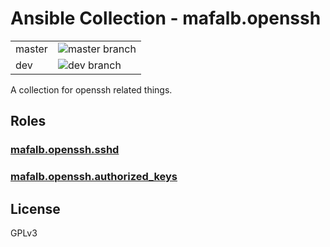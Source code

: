 # Ansible Collection - mafalb.openssh

|||
|---|---|
|master|![master branch](https://github.com/mafalb/ansible-collection-openssh/workflows/CI/badge.svg?branch=master)|
|dev|![dev branch](https://github.com/mafalb/ansible-collection-openssh/workflows/CI/badge.svg?branch=dev)|

A collection for openssh related things.

## Roles

### [mafalb.openssh.sshd](roles/sshd/README.md)

### [mafalb.openssh.authorized_keys](roles/authorized_keys/README.md)

## License

GPLv3

